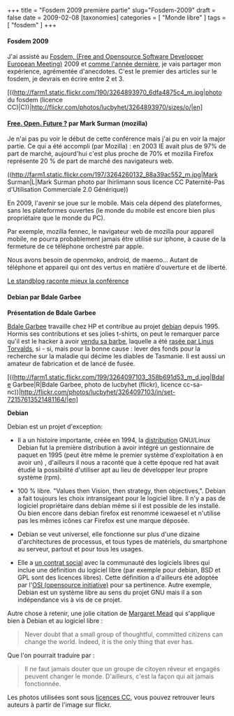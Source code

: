 +++
title = "Fosdem 2009 première partie"
slug="Fosdem-2009"
draft = false
date = 2009-02-08
[taxonomies]
categories = [ "Monde libre" ]
tags = [ "fosdem" ]
+++
#### Fosdem 2009

J'ai assisté au [Fosdem, (Free and Opensource Software Developper European Meeting)](http://www.fosdem.org) 2009 et [comme l'année dernière](tag:fosdem), je vais partager mon expérience, agrémentée d'anecdotes.
C'est le premier des articles sur le fosdem, je devrais en écrire entre 2 et 3.

[((http://farm1.static.flickr.com/190/3264893970_6dfa4875c4_m.jpg|photo du fosdem (licence CC)|C))|http://flickr.com/photos/lucbyhet/3264893970/sizes/o/|en]

#### [Free. Open. Future ?](http://fosdem.org/2009/schedule/events/future) par Mark Surman (mozilla)

Je n'ai pas pu voir le début de cette conférence mais j'ai pu en voir la major partie.
Ce qui a été accompli (par Mozilla) : en 2003 IE avait plus de 97% de part de marché, aujourd'hui c'est plus proche de 70% et mozilla Firefox représente 20 % de part de marché des navigateurs web.

((http://farm1.static.flickr.com/197/3264260132_88a39ac552_m.jpg|Mark Surman|L|Mark Surman photo par lhirlimann sous licence CC Paternité-Pas d'Utilisation Commerciale 2.0 Générique))

En 2009, l'avenir se joue sur le mobile.
Mais cela dépend des plateformes, sans les plateformes ouvertes (le monde du mobile est encore bien plus propriétaire que le monde du PC).

Par exemple, mozilla fennec, le navigateur web de mozilla pour appareil mobile, ne pourra probablement jamais être utilisé sur iphone, à cause de la fermeture de ce téléphone orchestré par apple.

Nous avons besoin de openmoko, android, de maemo...
Autant de téléphone et appareil qui ont des vertus en matière d'ouverture et de liberté.

[Le standblog raconte mieux la conférence](http://standblog.org/blog/post/2009/02/11/Building-a-hackable-world)

#### Debian par Bdale Garbee

__Présentation de Bdale Garbee__

[Bdale Garbee](http://fr.wikipedia.org/wiki/Bdale_Garbee) travaille chez HP et contribue au projet [debian](http://www.debian.org) depuis 1995.
Hormis ses contributions et ses jolies t-shirts, on peut le remarquer parce qu'il est le hacker à avoir [vendu sa barbe](http://zarfmouse.livejournal.com/291848.html), laquelle a été [rasée par Linus Torvalds](http://www.zdnet.com.au/insight/software/soa/Torvalds-shaves-Garbee-s-beard-Photos/0,139023769,339294567-1s,00.htm), si - si, mais pour la bonne cause : lever des fonds pour la recherche sur la maladie qui décime les diables de Tasmanie.
Il est aussi un amateur de fabrication et de lancé de fusée.

[((http://farm1.static.flickr.com/199/3264097103_358b691d53_m_d.jpg|Bdale Garbee|R|Bdale Garbee, photo de lucbyhet (flickr), licence cc-sa-nc))|http://flickr.com/photos/lucbyhet/3264097103/in/set-72157613521481164/|en]

__Debian__

Debian est un projet d'exception:

* Il a un histoire importante, créée en 1994, la [distribution](http://fr.wikipedia.org/wiki/Distribution_Linux) GNU/Linux Debian fut la première distribution à avoir intégré un gestionnaire de paquet en 1995 (peut être même le premier système d'exploitation à en avoir un) , d'ailleurs il nous a raconté que à cette époque red hat avait étudié la possibilité d'utiliser apt au lieu de développer leur propre système (rpm).

* 100 % libre. "Values then Vision, then strategy, then objectives,". Debian a fait toujours les choix intransigeant pour le logiciel libre. Il n'y a pas de logiciel propriétaire dans debian même si il est possible de les installé. Ou bien encore dans debian firefox est renommé icewaesel et n'utilise pas les mêmes icônes car Firefox est une marque déposée.

* Debian se veut universel, elle fonctionne sur plus d'une dizaine d'architectures de processus, et tous types de matériels, du smartphone au serveur, partout et pour tous les usages.

* Elle a [un contrat social](http://www.debian.org/social_contract) avec la communauté des logiciels libres qui inclue une définition du logiciel libre (par exemple pour debian, BSD et GPL sont des licences libres). Cette définition a d'ailleurs été adoptée par l'[OSI (opensource initiative)](http://www.opensource.org/) pour sa pertinence. Autre exemple, Debian est un système libre au sens du projet GNU mais il a son indépendance vis à vis de ce projet.

Autre chose à retenir, une jolie citation de [Margaret Mead](http://en.wikiquote.org/wiki/Margaret_Mead) qui s'applique bien à Debian et au logiciel libre :

> Never doubt that a small group of thoughtful, committed citizens can change the world.
> Indeed, it is the only thing that ever has.

Que l'on pourrait traduire par :

> Il ne faut jamais douter que un groupe de citoyen rêveur et engagés peuvent changer le monde.
> D'ailleurs, c'est la façon qui ait jamais fonctionnée.


Les photos utilisées sont sous [licences CC](http://creativecommons.org/licenses/), vous pouvez retrouver leurs auteurs à partir de l'image sur flickr.